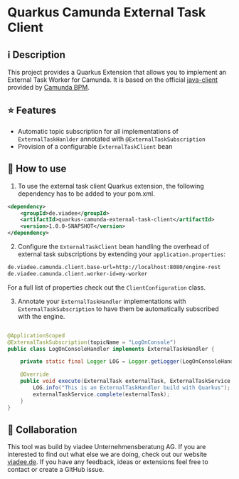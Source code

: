 # Quarkus Camunda External Task Client
## ℹ️ Description

This project provides a Quarkus Extension that allows you to implement an External Task Worker for Camunda. It is based
on the official [java-client](https://docs.camunda.org/manual/latest/user-guide/ext-client/) provided
by [Camunda BPM](https://docs.camunda.org/manual/latest/user-guide/ext-client/).

## ⭐ Features

* Automatic topic subscription for all implementations of `ExternalTaskHanlder` annotated with `@ExternalTaskSubscription`
* Provision of a configurable `ExternalTaskClient` bean
## 🚀 How to use

1. To use the external task client Quarkus extension, the following dependency has to be added to your pom.xml.

```xml
<dependency>
    <groupId>de.viadee</groupId>
    <artifactId>quarkus-camunda-external-task-client</artifactId>
    <version>1.0.0-SNAPSHOT</version>
</dependency>
```

2. Configure the `ExternalTaskClient` bean handling the overhead of external task subscriptions by extending your `application.properties`:
```xml
de.viadee.camunda.client.base-url=http://localhost:8080/engine-rest
de.viadee.camunda.client.worker-id=my-worker
```
For a full list of properties check out the `ClientConfiguration` class.


3. Annotate your `ExternalTaskHandler` implementations with `ExternalTaskSubscription` to have them be automatically subscribed with the engine.
```java

@ApplicationScoped
@ExternalTaskSubscription(topicName = "LogOnConsole")
public class LogOnConsoleHandler implements ExternalTaskHandler {

    private static final Logger LOG = Logger.getLogger(LogOnConsoleHandler.class.getName());

    @Override
    public void execute(ExternalTask externalTask, ExternalTaskService externalTaskService) {
        LOG.info("This is an ExternalTaskHandler build with Quarkus");
        externalTaskService.complete(externalTask);
    }
}
```

## 🤹 Collaboration

This tool was build by viadee Unternehmensberatung AG. If you are interested to find out what else we are doing, check
out our website [viadee.de](https://www.viadee.de/en). If you have any feedback, ideas or extensions feel free to
contact or create a GitHub issue.

[comment]: <> (## 🔑 License)

[comment]: <> ([![]&#40;https://img.shields.io/github/license/viadee/quarkus-camunda-external-task-client&#41;]&#40;https://github.com/viadee/quarkus-camunda-external-task-client/blob/master/LICENSE&#41;)
